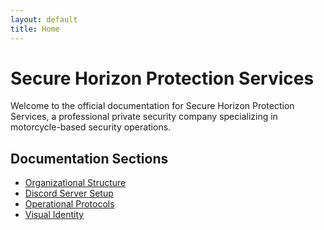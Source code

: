 ```yaml
---
layout: default
title: Home
---
```


# Secure Horizon Protection Services

Welcome to the official documentation for Secure Horizon Protection Services, a professional private security company specializing in motorcycle-based security operations.

## Documentation Sections

- [Organizational Structure](structure)
- [Discord Server Setup](discord)
- [Operational Protocols](protocols)
- [Visual Identity](branding)
